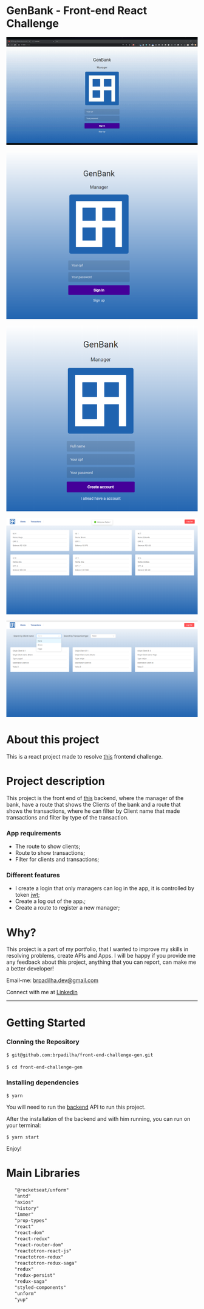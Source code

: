 # GenBank - Front-end React Challenge

![site](src/assets/web.gif)

![SignIn](src/assets/signIn.png)

![SignUp](src/assets/SignUp.png)

![Clients](src/assets/Clients.png)

![Dashboard](src/assets/Dashboard.png)

# About this project

This is a react project made to resolve [this](https://github.com/lucasfonmiranda/gen-careers) frontend challenge.

# Project description

This project is the front end of [this](https://github.com/brpadilha/backend-challenge-gen) backend, where the manager of the bank, have a route that shows the Clients of the bank and a route that shows the transactions, where he can filter by Client name that made transactions and filter by type of the transaction.

### App requirements

- The route to show clients;
- Route to show transactions;
- Filter for clients and transactions;

### Different features

- I create a login that only managers can log in the app, it is controlled by token [jwt]('https://jwt.io/');
- Create a log out of the app.;
- Create a route to register a new manager;

# Why?

This project is a part of my portfolio, that I wanted to improve my skills in resolving problems, create APIs and Apps. I will be happy if you provide me any feedback about this project, anything that you can report, can make me a better developer!

Email-me: brpadilha.dev@gmail.com

Connect with me at [Linkedin](https://www.linkedin.com/in/brpadilha/)

---

# Getting Started

<h3>Clonning the Repository</h3>

```
$ git@github.com:brpadilha/front-end-challenge-gen.git

$ cd front-end-challenge-gen
```

<h3>Installing dependencies</h3>

```
$ yarn
```

You will need to run the [backend]('https://github.com/brpadilha/backend-challenge-gen') API to run this project.

After the installation of the backend and with him running, you can run on your terminal:

```
$ yarn start
```

Enjoy!

# Main Libraries

```
   "@rocketseat/unform"
   "antd"
   "axios"
   "history"
   "immer"
   "prop-types"
   "react"
   "react-dom"
   "react-redux"
   "react-router-dom"
   "reactotron-react-js"
   "reactotron-redux"
   "reactotron-redux-saga"
   "redux"
   "redux-persist"
   "redux-saga"
   "styled-components"
   "unform"
   "yup"

```
